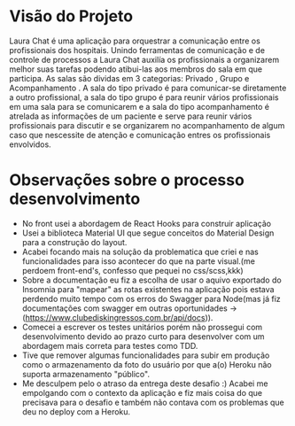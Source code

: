 # Visão do Projeto 
Laura Chat é uma aplicação para orquestrar a comunicação entre os profissionais dos hospitais. 
Unindo ferramentas de comunicação e de controle de processos a Laura Chat auxilía os profissionais 
a organizarem melhor suas tarefas podendo atibui-las aos membros do sala em que participa. As salas 
são dividas em 3 categorias: Privado , Grupo e Acompanhamento . A sala do tipo privado é para comunicar-se 
diretamente a outro profissional, a sala do tipo grupo é para reunir vários profissionais em uma sala para 
se comunicarem e a sala do tipo acompanhamento é atrelada as informações de um paciente e serve para reunir vários profissionais
para discutir e se organizarem no acompanhamento de algum caso que nescessite de atenção e comunicação entres os profissionais envolvidos.

# Observações sobre o processo desenvolvimento
- No front usei a abordagem de React Hooks para construir aplicação
- Usei a biblioteca Material UI que segue conceitos do Material Design para a construção do layout.
- Acabei focando mais na solução da problematica que criei e nas funcionalidades para isso acontecer do que na parte visual.(me perdoem front-end's, confesso que pequei no css/scss,kkk)  
- Sobre a documentação eu fiz a escolha de usar o aquivo exportado do Insomnia para "mapear" as rotas existentes na aplicação 
pois estava perdendo muito tempo com os erros do Swagger para Node(mas já fiz documentações com swagger em outras oportunidades -> (https://www.clubediskingressos.com.br/api/docs)).
- Comecei a escrever os testes unitários porém não prossegui com desenvolvimento devido ao prazo curto para desenvolver com um abordagem mais correta para testes como TDD.
- Tive que remover algumas funcionalidades para subir em produção como o armazenamento da foto do usuário por que a(o) Heroku não suporta armazenamento "público".
- Me desculpem pelo o atraso da entrega deste desafio :) Acabei me empolgando com o contexto da aplicação e fiz mais coisa do que precisava para o desafio e também não contava com os problemas que deu no deploy com a Heroku.

